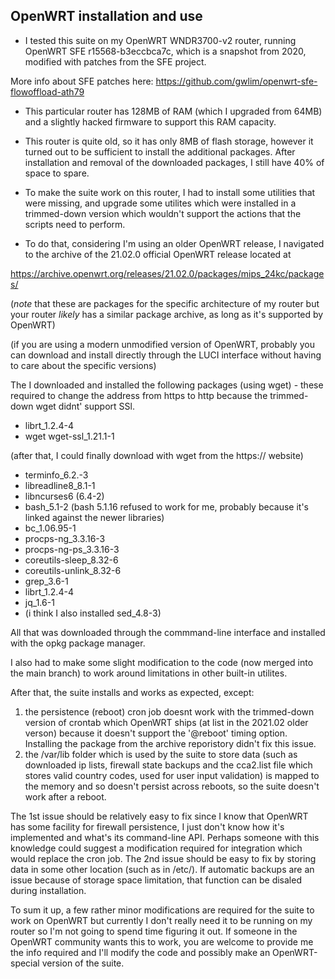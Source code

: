 ## **OpenWRT installation and use**
- I tested this suite on my OpenWRT WNDR3700-v2 router, running OpenWRT SFE r15568-b3eccbca7c, which is a snapshot from 2020, modified with patches from the SFE project.

More info about SFE patches here:
https://github.com/gwlim/openwrt-sfe-flowoffload-ath79

- This particular router has 128MB of RAM (which I upgraded from 64MB) and a slightly hacked firmware to support this RAM capacity.
- This router is quite old, so it has only 8MB of flash storage, however it turned out to be sufficient to install the additional packages. After installation and removal of the downloaded packages, I still have 40% of space to spare.

- To make the suite work on this router, I had to install some utilities that were missing, and upgrade some utilites which were installed in a trimmed-down version which wouldn't support the actions that the scripts need to perform.
- To do that, considering I'm using an older OpenWRT release, I navigated to the archive of the 21.02.0 official OpenWRT release located at

https://archive.openwrt.org/releases/21.02.0/packages/mips_24kc/packages/

(_note_ that these are packages for the specific architecture of my router but your router _likely_ has a similar package archive, as long as it's supported by OpenWRT)

(if you are using a modern unmodified version of OpenWRT, probably you can download and install directly through the LUCI interface without having to care about the specific versions)

The I downloaded and installed the following packages (using wget) - these required to change the address from https to http because the trimmed-down wget didnt' support SSl.
- librt_1.2.4-4
- wget wget-ssl_1.21.1-1

(after that, I could finally download with wget from the https:// website)

- terminfo_6.2.-3
- libreadline8_8.1-1
- libncurses6 (6.4-2)
- bash_5.1-2 (bash 5.1.16 refused to work for me, probably because it's linked against the newer libraries)
- bc_1.06.95-1
- procps-ng_3.3.16-3
- procps-ng-ps_3.3.16-3
- coreutils-sleep_8.32-6
- coreutils-unlink_8.32-6
- grep_3.6-1
- librt_1.2.4-4
- jq_1.6-1
- (i think I also installed sed_4.8-3)

All that was downloaded through the commmand-line interface and installed with the opkg package manager.

I also had to make some slight modification to the code (now merged into the main branch) to work around limitations in other built-in utilites.

After that, the suite installs and works as expected, except:
1) the persistence (reboot) cron job doesnt work with the trimmed-down version of crontab which OpenWRT ships (at list in the 2021.02 older verson) because it doesn't support the '@reboot' timing option. Installing the package from the archive reporistory didn't fix this issue.
2) the /var/lib folder which is used by the suite to store data (such as downloaded ip lists, firewall state backups and the cca2.list file which stores valid country codes, used for user input validation) is mapped to the memory and so doesn't persist across reboots, so the suite doesn't work after a reboot.

The 1st issue should be relatively easy to fix since I know that OpenWRT has some facility for firewall persistence, I just don't know how it's implemented and what's its command-line API. Perhaps someone with this knowledge could suggest a modification required for integration which would replace the cron job.
The 2nd issue should be easy to fix by storing data in some other location (such as in /etc/). If automatic backups are an issue because of storage space limitation, that function can be disaled during installation.

To sum it up, a few rather minor modifications are required for the suite to work on OpenWRT but currently I don't really need it to be running on my router so I'm not going to spend time figuring it out. If someone in the OpenWRT community wants this to work, you are welcome to provide me the info required and I'll modify the code and possibly make an OpenWRT-special version of the suite.
